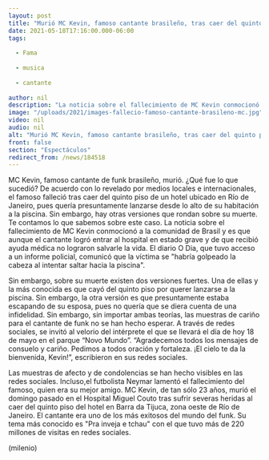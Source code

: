 ```yaml
---
layout: post
title: "Murió MC Kevin, famoso cantante brasileño, tras caer del quinto piso de un hotel"
date: 2021-05-18T17:16:00.000-06:00
tags:
  
  - Fama
  
  - musica
  
  - cantante
  
author: nil
description: "La noticia sobre el fallecimiento de MC Kevin conmocionó a la comunidad de Brasil y es que aunque el cantante logró entrar al hospital en estado grave y de que recibió ayuda médica no lograron salvarle la vida."
image: "/uploads/2021/images-fallecio-famoso-cantante-brasileno-mc.jpg"
video: nil
audio: nil
alt: "Murió MC Kevin, famoso cantante brasileño, tras caer del quinto piso de un hotel"
front: false
section: "Espectáculos"
redirect_from: /news/184518
---
```


MC Kevin, famoso cantante de funk brasileño, murió. ¿Qué fue lo que sucedió? De acuerdo con lo revelado por medios locales e internacionales, el famoso falleció tras caer del quinto piso de un hotel ubicado en Río de Janeiro, pues quería presuntamente lanzarse desde lo alto de su habitación a la piscina. Sin embargo, hay otras versiones que rondan sobre su muerte. Te contamos lo que sabemos sobre este caso. La noticia sobre el fallecimiento de MC Kevin conmocionó a la comunidad de Brasil y es que aunque el cantante logró entrar al hospital en estado grave y de que recibió ayuda médica no lograron salvarle la vida. El diario O Dia, que tuvo acceso a un informe policial, comunicó que la víctima se "habría golpeado la cabeza al intentar saltar hacia la piscina". 

Sin embargo, sobre su muerte existen dos versiones fuertes. Una de ellas y la más conocida es que cayó del quinto piso por querer lanzarse a la piscina.  Sin embargo, la otra versión es que presuntamente estaba escapando de su esposa, pues no quería que se diera cuenta de una infidelidad. Sin embargo, sin importar ambas teorías, las muestras de cariño para el cantante de funk no se han hecho esperar. A través de redes sociales, se invitó al velorio del intérprete el que se llevará el día de hoy 18 de mayo en el parque “Novo Mundo”. “Agradecemos todos los mensajes de consuelo y cariño. Pedimos a todos oración y fortaleza. ¡El cielo te da la bienvenida, Kevin!”, escribieron en sus redes sociales. 

Las muestras de afecto y de condolencias se han hecho visibles en las redes sociales. Incluso,el futbolista Neymar lamentó el fallecimiento del famoso, quien era su mejor amigo. MC Kevin, de tan sólo 23 años, murió el domingo pasado en el Hospital Miguel Couto tras sufrir severas heridas al caer del quinto piso del hotel en Barra da Tijuca, zona oeste de Río de Janeiro. El cantante era uno de los más exitosos del mundo del funk. Su tema más conocido es "Pra inveja e tchau" con el que tuvo más de 220 millones de visitas en redes sociales.

(milenio)